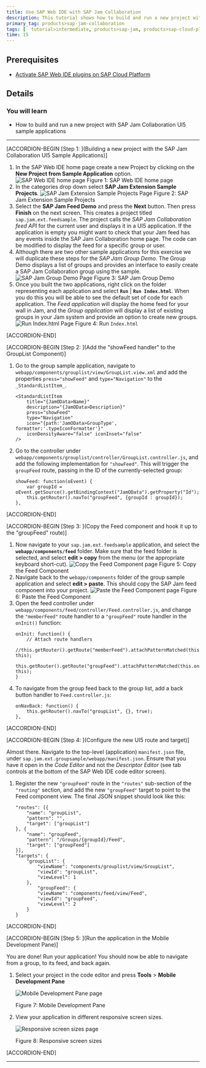 ```yaml
---
title: Use SAP Web IDE with SAP Jam Collaboration
description: This tutorial shows how to build and run a new project with SAP Jam Collaboration UI5 sample applications.
primary_tag: products>sap-jam-collaboration
tags: [  tutorial>intermediate, products>sap-jam, products>sap-cloud-platform, topic>cloud ]
time: 15
---
```


## Prerequisites  
 - [Activate SAP Web IDE plugins on SAP Cloud Platform](https://www.sap.com/developer/tutorials/jam-cloud-webide-plugins-activate.html)

## Details
### You will learn  
  - How to build and run a new project with SAP Jam Collaboration UI5 sample applications


---


[ACCORDION-BEGIN [Step 1: ](Building a new project with the SAP Jam Collaboration UI5 Sample Applications)]

1. In the SAP Web IDE home page create a new Project by clicking on the **New Project from Sample Application** option.
![SAP Web IDE home page](loiod55d7009558e4d4eae66386625ca356a_HiRes.png)
    Figure 1: SAP Web IDE home page
2. In the categories drop down select **SAP Jam Extension Sample Projects**.
![SAP Jam Extension Sample Projects Page](loio7cd88452fa1e41d0b0695ece280b267d_HiRes.png)
    Figure 2: SAP Jam Extension Sample Projects
3. Select the **SAP Jam Feed Demo** and press the **Next** button. Then press **Finish** on the next screen. This creates a project titled `sap.jam.ext.feedsample`. The project calls the _SAP Jam Collaboration feed API_ for the current user and displays it in a UI5 application. If the application is empty you might want to check that your Jam feed has any events inside the SAP Jam Collaboration home page. The code can be modified to display the feed for a specific group or user.
4. Although there are two other sample applications for this exercise we will duplicate these steps for the _SAP Jam Group Demo_. The Group Demo displays a list of groups and provides an interface to easily create a SAP Jam Collaboration group using the sample.
![SAP Jam Group Demo Page](loio46bb9e22ac7a498eb95bf85dd44fdff6_HiRes.png)
    Figure 3: SAP Jam Group Demo
5. Once you built the two applications, right click on the folder representing each application and select **`Run`** | **`Run Index.html`**. When you do this you will be able to see the default set of code for each application. The _Feed application_ will display the home feed for your wall in Jam, and the _Group application_ will display a list of existing groups in your Jam system and provide an option to create new groups.
![Run Index.html Page](loiobc66d6c7d5f64e93918fa780dc7c1026_HiRes.png)
    Figure 4: Run `Index.html`


[ACCORDION-END]


[ACCORDION-BEGIN [Step 2: ](Add the "showFeed handler" to the GroupList Component)]

1.  Go to the group sample application, navigate to `webapp/components/grouplist/view/GroupList.view.xml` and add the properties `press="showFeed"` and `type="Navigation"` to the `_StandardListItem_`.
    ```
    <StandardListItem
        title="{JamOData>Name}"
        description="{JamOData>Description}"
        press="showFeed"
        type="Navigation"
        icon="{path:'JamOData>GroupType', formatter:'.typeIconFormatter'}"
        iconDensityAware="false" iconInset="false"
    />
    ```
2.  Go to the controller under `webapp/components/grouplist/controller/GroupList.controller.js`, and add the following implementation for `"showFeed"`. This will trigger the `groupFeed` route, passing in the ID of the currently-selected group:
    ```
    showFeed: function(oEvent) {
        var groupId = oEvent.getSource().getBindingContext("JamOData").getProperty("Id");
        this.getRouter().navTo("groupFeed", {groupId : groupId});
    },
    ```


[ACCORDION-END]


[ACCORDION-BEGIN [Step 3: ](Copy the Feed component and hook it up to the "groupFeed" route)]

1.  Now navigate to your `sap.jam.ext.feedsample` application, and select the **`webapp/components/feed`** folder. Make sure that the feed folder is selected, and select **edit > copy** from the menu (or the appropriate keyboard short-cut).
![Copy the Feed Component page](loiof58d33b44b634723a1629aded538ae56_HiRes.png)
    Figure 5: Copy the Feed Component
2.  Navigate back to the `webapp/components` folder of the group sample application and select **edit > paste**. This should copy the SAP Jam feed component into your project.
![Paste the Feed Component page](loio748ee8d7fb1442d4b7b00e4684005203_HiRes.png)
    Figure 6: Paste the Feed Component
3.  Open the feed controller under `webapp/components/feed/controller/Feed.controller.js`, and change the `"memberFeed"` route handler to a `"groupFeed"` route handler in the `onInit()` function:
    ```
    onInit: function() {
        // Attach route handlers
        //this.getRouter().getRoute("memberFeed").attachPatternMatched(this.onMemberFeedMatched, this);
        this.getRouter().getRoute("groupFeed").attachPatternMatched(this.onGroupFeedMatched, this);
    }
    ```
4.  To navigate from the group feed back to the group list, add a back button handler to `Feed.controller.js`:
    ```
    onNavBack: function() {
        this.getRouter().navTo("groupList", {}, true);
    },
    ```


[ACCORDION-END]


[ACCORDION-BEGIN [Step 4: ](Configure the new UI5 route and target)]

Almost there. Navigate to the top-level (application) `manifest.json` file, under `sap.jam.ext.groupsample/webapp/manifest.json`. Ensure that you have it open in the _Code Editor_ and not the _Descriptor Editor_ (see tab controls at the bottom of the SAP Web IDE code editor screen).

1.  Register the new `"groupFeed"` route in the `"routes"` sub-section of the `"routing"` section, and add the new `"groupFeed"` target to point to the Feed component view. The final JSON snippet should look like this:
    ```
    "routes": [{
        "name": "groupList",
        "pattern": "",
        "target": ["groupList"]
    }, {
        "name": "groupFeed",
        "pattern": "/Groups/{groupId}/Feed",
        "target": ["groupFeed"]
    }],
    "targets": {
        "groupList": {
            "viewName": "components/grouplist/view/GroupList",
            "viewId": "groupList",
            "viewLevel": 1
        },
            "groupFeed": {
            "viewName": "components/feed/view/Feed",
            "viewId": "groupFeed",
            "viewLevel": 2
        }
    }
    ```


[ACCORDION-END]


[ACCORDION-BEGIN [Step 5: ](Run the application in the Mobile Development Pane)]

You are done\! Run your application\! You should now be able to navigate from a group, to its feed, and back again.

1.  Select your project in the code editor and press **Tools** \> **Mobile Development Pane**

    ![Mobile Development Pane page](loio04abdf3b8c90447fb5ec329b68a69b6c_HiRes.png)

    Figure 7: Mobile Development Pane
2.  View your application in different responsive screen sizes.

    ![Responsive screen sizes page](loioc09ad1c6c7904258a9b0224d004056ac_HiRes.png)

    Figure 8: Responsive screen sizes


[ACCORDION-END]


---
